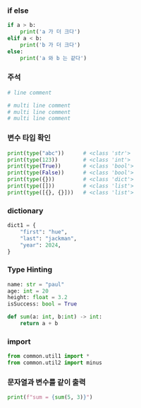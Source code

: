 
### if else
```python
if a > b:
    print('a 가 더 크다')
elif a < b:
    print('b 가 더 크다')
else:
    print('a 와 b 는 같다')
```

### 주석
```python
# line comment

# multi line comment
# multi line comment
# multi line comment
```

### 변수 타입 확인
```python
print(type("abc"))      # <class 'str'>
print(type(123))        # <class 'int'>
print(type(True))       # <class 'bool'>
print(type(False))      # <class 'bool'>
print(type({}))         # <class 'dict'>
print(type([]))         # <class 'list'>
print(type([{}, {}]))   # <class 'list'>
```

### dictionary
```python
dict1 = {
    "first": "hue",
    "last": "jackman",
    "year": 2024,
}
```

### Type Hinting
```python
name: str = "paul"
age: int = 20
height: float = 3.2
isSuccess: bool = True

def sum(a: int, b:int) -> int:
    return a + b
```

### import
```python
from common.util1 import *
from common.util2 import minus
```

### 문자열과 변수를 같이 출력
```python
print(f"sum = {sum(5, 3)}")
```
